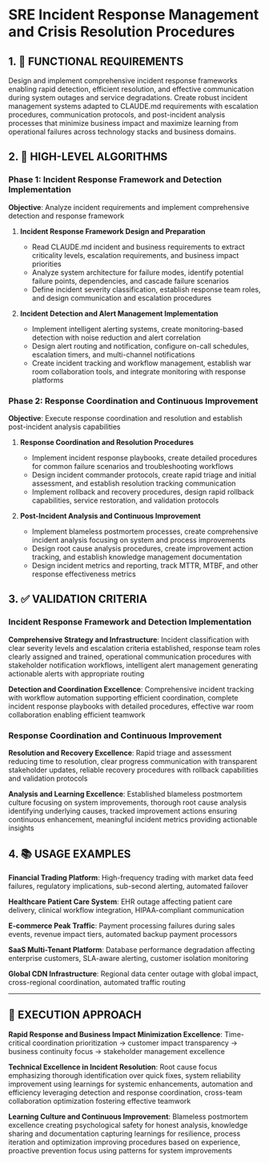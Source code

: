 # SRE Incident Response Management and Crisis Resolution Procedures

## 1. 🎯 FUNCTIONAL REQUIREMENTS

Design and implement comprehensive incident response frameworks enabling rapid detection, efficient resolution, and effective communication during system outages and service degradations. Create robust incident management systems adapted to CLAUDE.md requirements with escalation procedures, communication protocols, and post-incident analysis processes that minimize business impact and maximize learning from operational failures across technology stacks and business domains.

## 2. 🔄 HIGH-LEVEL ALGORITHMS

### Phase 1: Incident Response Framework and Detection Implementation
**Objective**: Analyze incident requirements and implement comprehensive detection and response framework

1. **Incident Response Framework Design and Preparation**
   - Read CLAUDE.md incident and business requirements to extract criticality levels, escalation requirements, and business impact priorities
   - Analyze system architecture for failure modes, identify potential failure points, dependencies, and cascade failure scenarios
   - Define incident severity classification, establish response team roles, and design communication and escalation procedures

2. **Incident Detection and Alert Management Implementation**
   - Implement intelligent alerting systems, create monitoring-based detection with noise reduction and alert correlation
   - Design alert routing and notification, configure on-call schedules, escalation timers, and multi-channel notifications
   - Create incident tracking and workflow management, establish war room collaboration tools, and integrate monitoring with response platforms

### Phase 2: Response Coordination and Continuous Improvement
**Objective**: Execute response coordination and resolution and establish post-incident analysis capabilities

1. **Response Coordination and Resolution Procedures**
   - Implement incident response playbooks, create detailed procedures for common failure scenarios and troubleshooting workflows
   - Design incident commander protocols, create rapid triage and initial assessment, and establish resolution tracking communication
   - Implement rollback and recovery procedures, design rapid rollback capabilities, service restoration, and validation protocols

2. **Post-Incident Analysis and Continuous Improvement**
   - Implement blameless postmortem processes, create comprehensive incident analysis focusing on system and process improvements
   - Design root cause analysis procedures, create improvement action tracking, and establish knowledge management documentation
   - Design incident metrics and reporting, track MTTR, MTBF, and other response effectiveness metrics

## 3. ✅ VALIDATION CRITERIA

### Incident Response Framework and Detection Implementation
**Comprehensive Strategy and Infrastructure**: Incident classification with clear severity levels and escalation criteria established, response team roles clearly assigned and trained, operational communication procedures with stakeholder notification workflows, intelligent alert management generating actionable alerts with appropriate routing

**Detection and Coordination Excellence**: Comprehensive incident tracking with workflow automation supporting efficient coordination, complete incident response playbooks with detailed procedures, effective war room collaboration enabling efficient teamwork

### Response Coordination and Continuous Improvement
**Resolution and Recovery Excellence**: Rapid triage and assessment reducing time to resolution, clear progress communication with transparent stakeholder updates, reliable recovery procedures with rollback capabilities and validation protocols

**Analysis and Learning Excellence**: Established blameless postmortem culture focusing on system improvements, thorough root cause analysis identifying underlying causes, tracked improvement actions ensuring continuous enhancement, meaningful incident metrics providing actionable insights

## 4. 📚 USAGE EXAMPLES

**Financial Trading Platform**: High-frequency trading with market data feed failures, regulatory implications, sub-second alerting, automated failover

**Healthcare Patient Care System**: EHR outage affecting patient care delivery, clinical workflow integration, HIPAA-compliant communication

**E-commerce Peak Traffic**: Payment processing failures during sales events, revenue impact tiers, automated backup payment processors

**SaaS Multi-Tenant Platform**: Database performance degradation affecting enterprise customers, SLA-aware alerting, customer isolation monitoring

**Global CDN Infrastructure**: Regional data center outage with global impact, cross-regional coordination, automated traffic routing

---

## 🎯 EXECUTION APPROACH

**Rapid Response and Business Impact Minimization Excellence**: Time-critical coordination prioritization → customer impact transparency → business continuity focus → stakeholder management excellence

**Technical Excellence in Incident Resolution**: Root cause focus emphasizing thorough identification over quick fixes, system reliability improvement using learnings for systemic enhancements, automation and efficiency leveraging detection and response coordination, cross-team collaboration optimization fostering effective teamwork

**Learning Culture and Continuous Improvement**: Blameless postmortem excellence creating psychological safety for honest analysis, knowledge sharing and documentation capturing learnings for resilience, process iteration and optimization improving procedures based on experience, proactive prevention focus using patterns for system improvements